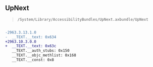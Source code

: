 ## UpNext

> `/System/Library/AccessibilityBundles/UpNext.axbundle/UpNext`

```diff

-2963.3.13.1.0
-  __TEXT.__text: 0x634
+2963.10.3.0.0
+  __TEXT.__text: 0x63c
   __TEXT.__auth_stubs: 0x150
   __TEXT.__objc_methlist: 0x168
   __TEXT.__const: 0x8

```
